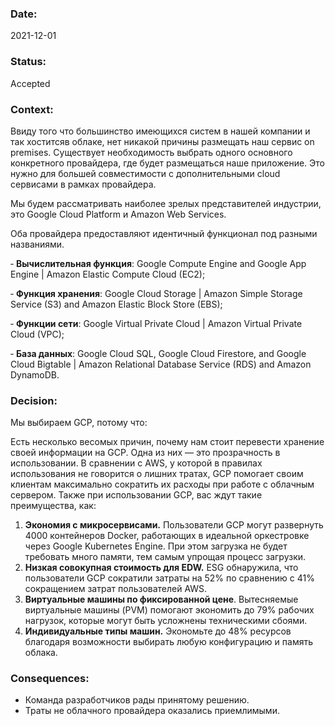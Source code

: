 ### Date:

2021-12-01

### Status:

Accepted

### Context:

Ввиду того что большинство имеющихся систем в нашей компании и так хоститсяв облаке, нет никакой причины размещать наш сервис on premises. Существует необходимость выбрать одного основного конкретного провайдера, где будет размещаться наше приложение. Это нужно для большей совместимости с дополнительными cloud сервисами в рамках провайдера. 

Мы будем рассматривать наиболее зрелых представителей индустрии, это Google Cloud Platform и Amazon Web Services.

Оба провайдера предоставляют идентичный функционал под разными названиями. 

‐ **Вычислительная функция**: Google Compute Engine and Google App Engine | Amazon Elastic Compute Cloud (EC2);

‐ **Функция хранения**: Google Cloud Storage | Amazon Simple Storage Service (S3) and Amazon Elastic Block Store (EBS);

‐ **Функции сети**: Google Virtual Private Cloud | Amazon Virtual Private Cloud (VPC);

‐ **База данных**: Google Cloud SQL, Google Cloud Firestore, and Google Cloud Bigtable | Amazon Relational Database Service (RDS) and Amazon DynamoDB.

### Decision:

Мы выбираем GCP, потому что: 

Есть несколько весомых причин, почему нам стоит перевести хранение своей информации на GCP. Одна из них — это прозрачность в использовании. В сравнении с AWS, у которой в правилах использования не говорится о лишних тратах, GCP помогает своим клиентам максимально сократить их расходы при работе с облачным сервером. Также при использовании GCP, вас ждут такие преимущества, как: 

1. **Экономия с микросервисами.** Пользователи GCP могут развернуть 4000 контейнеров Docker, работающих в идеальной оркестровке через Google Kubernetes Engine. При этом загрузка не будет требовать много памяти, тем самым упрощая процесс загрузки. 
2. **Низкая совокупная стоимость для EDW.** ESG обнаружила, что пользователи GCP сократили затраты на 52% по сравнению с 41% сокращением затрат пользователей AWS.
3. **Виртуальные машины по фиксированной цене**. Вытесняемые виртуальные машины (PVM) помогают экономить до 79% рабочих нагрузок, которые могут быть усложнены техническими сбоями. 
4. **Индивидуальные типы машин.** Экономьте до 48% ресурсов благодаря возможности выбирать любую конфигурацию и память облака. 

### Consequences:

- Команда разработчиков рады принятому решению.
- Траты не облачного провайдера оказались приемлимыми. 